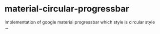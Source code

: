 # material-circular-progressbar
Implementation of google material progressbar which style is circular style ...
